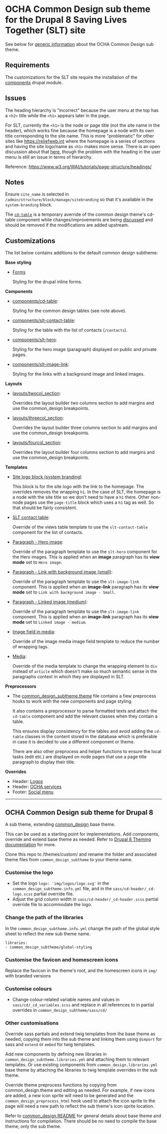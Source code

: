 OCHA Common Design sub theme for the Drupal 8 Saving Lives Together (SLT) site
==============================================================================

See below for [generic information](#ocha-common-design-sub-theme-for-drupal-8)
about the OCHA Common Design sub theme.

Requirements
------------

The customizations for the SLT site require the installation of the
[components](https://www.drupal.org/project/components) drupal module.

Issues
------

The heading hierarchy is "incorrect" because the user menu at the top has a `<h2>`
title while the `<h1>` appears later in the page.

For SLT, currently the `<h1>` is the node or page title (not the site name in
the header), which works fine because the homepage is a node with its own title
corresponding to the site name. This is more "problematic" for other sites like
https://reliefweb.int where the homepage is a series of sections and having the
site logo/name as `<h1>` makes more sense. There is an open discussion about that
[here](https://humanitarian.atlassian.net/browse/CD-208), though the problem
with the heading in the user menu is still an issue in terms of hierarchy.

Reference: https://www.w3.org/WAI/tutorials/page-structure/headings/

Notes
-----

Ensure `site_name` is selected in `/admin/structure/block/manage/sitebranding`
so that it's available in the `system-branding` block.

The [`cd-table`](components/cd-table) is a temporary averride of the
common design theme's cd-table component while changes/improvements are being
[discussed](https://humanitarian.atlassian.net/browse/CD-219) and should be
removed if the modifications are added upstream.

Customizations
--------------

The list below contains additions to the default common design subtheme:

**Base styling**

- [Forms](sass/components/_forms.css)

  Styling for the drupal inline forms.

**Components**

- [components/cd-table](components/cd-table):

  Styling for the common design tables (see note above).

- [components/slt-contact-table](components/slt-contact-table):

  Styling for the table with the list of contacts (`/contacts`).

- [components/slt-hero](components/slt-hero):

  Styling for the hero image (paragraph) displayed on public and private pages.

- [components/slt-image-link](components/slt-image-link):

  Styling for the links with a background image and linked images.

**Layouts**

- [layouts/twocol_section](layouts/twocol_section):

  Overrides the layout builder two columns section to add margins and use the
  common_design breakpoints.

- [layouts/threecol_section](layouts/threecol_section):

  Overrides the layout builder three columns section to add margins and use the
  common_design breakpoints.

- [layouts/fourcol_section](layouts/fourcol_section):

  Overrides the layout builder four columns section to add margins and use the
  common_design breakpoints.

**Templates**

- [Site logo block (system branding)](templates/block/block--system-branding-block.html.twig)

  This block is for the site logo with the link to the homepage. The overrides
  removes the wrapping `h1`.
  In the case of SLT, the homepage is a node with the site title so we
  don't need to have a `h1` there. Other non-node pages use the `page-title`
  block which uses a `h1` tag as well. So that should be fairly consistent.

- [SLT contact table](templates/views/views-view-table--contacts.html.twig):

  Override of the views table template to use the `slt-contact-table`
  component for the list of contacts.

- [Paragraph - Hero image](templates/paragraphs/paragraph--image--hero-image.html.twig):

  Override of the paragraph template to use the `slt-hero` component for the
  Hero images. This is applied when an **image** paragraph has its **view mode**
  set to `Hero image`.

- [Paragraph - Link with background image (small)](templates/paragraphs/paragraph--image-link--link-with-background-image-small.html.twig):

  Override of the paragraph template to use the `slt-image-link` component.
  This is applied when an **image-link** paragraph has its **view mode**
  set to `Link with background image - Small`.

- [Paragraph - Linked image (medium)](templates/paragraphs/paragraph--image-link--linked-image-medium.html.twig):

  Override of the paragraph template to use the `slt-image-link` component.
  This is applied when an **image-link** paragraph has its **view mode**
  set to `Linked image - medium`.

- [Image field in media](templates/field/field--media--field-media-image--image.html.twig):

  Override of the image media image field template to reduce the number of
  wrapping tags.

- [Media](templates/content/media.html.twig):

  Override of the media template to change the wrapping element to `div` instead
  of `article` which doesn't make so much semantic sense in the paragraphs
  context in which they are displayed in SLT.

**Preprocessors**

- The [common_design_subtheme.theme](common_design_subtheme.theme) file contains
  a fiew preprocess hooks to work with the new components and page styling.

  It also contains a preprocessor to parse formatted texts and attach the
  `cd-table` component and add the relevant classes when they contain a table.

  This ensures display consistency for the tables and avoid adding the
  `cd-table` classes in the content stored in the database which is preferable
  in case it is decided to use a different component or theme.

  There are also other preprocess and helper functions to ensure the local tasks
  (edit etc.) are displayed on node pages that use a page title paragraph to
  display their title.

**Overrides**

- Header: [Logos](img/logos)
- Header: [OCHA services](templates/cd/cd-header/cd-ocha.html.twig)
- Footer: [Social menu](templates/cd/cd-footer/cd-social-menu.html.twig)

---

## OCHA Common Design sub theme for Drupal 8

A sub theme, extending [common_design](https://github.com/UN-OCHA/common_design) base theme.

This can be used as a starting point for implementations. Add components, override and extend base theme as needed. Refer to [Drupal 8 Theming documentation](https://www.drupal.org/docs/8/theming) for more.

Clone this repo to /themes/custom/ and rename the folder and associated theme files from
`common_design_subtheme` to your theme name.

### Customise the logo

- Set the logo `logo: 'img/logos/logo.svg'` in the `common_design_subtheme.info.yml` file, and in the `sass/cd-header/_cd-logo.scss` partial override file.
- Adjust the grid column width in `sass/cd-header/_cd-header.scss` partial override file to accommodate the logo.

### Change the path of the libraries

In the `common_design_subtheme.info.yml` change the path of the global style sheet to reflect the new sub theme name.

```
libraries:
- common_design_subtheme/global-styling
```

### Customise the favicon and homescreen icons

Replace the favicon in the theme's root, and the homescreen icons in `img/` with branded versions

### Customise colours

- Change colour-related variable names and values in `sass/cd/_cd_variables.scss` and replace in all references to in partial overrides in `common_design_subtheme/sass/cd/`

### Other customisations

Override sass partials and extend twig templates from the base theme as needed, copying them into the sub theme and linking them using `@import` for sass and `extend` or `embed` for twig templates.

Add new components by defining new libraries in `common_design_subtheme.libraries.yml` and attaching them to relevant templates. Or use existing components from `common_design.libraries.yml` base theme by attaching the libraries to twig template overrides in the sub theme.

Override theme preprocess functions by copying from common_design.theme and editing as needed. For example, if new icons are added, a new icon sprite will need to be generated and the `common_design_preprocess_html` hook used to attach the icon sprite to the page will need a new path to reflect the sub theme's icon sprite location.

Refer to [common_design README](https://github.com/UN-OCHA/common_design/#ocha-common-design-base-theme-for-drupal-8) for general details about base theme and instructions for compilation. There should be no need to compile the base theme, only the sub theme.
